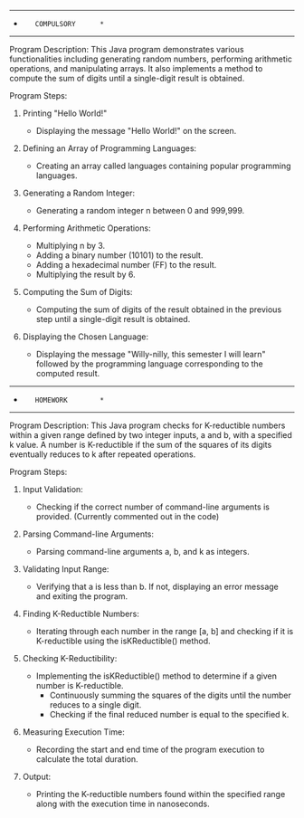 **************************
*        COMPULSORY      *
**************************

Program Description:
This Java program demonstrates various functionalities including generating random numbers, performing arithmetic operations, and manipulating arrays. It also implements a method to compute the sum of digits until a single-digit result is obtained.

Program Steps:
1. Printing "Hello World!"
   - Displaying the message "Hello World!" on the screen.

2. Defining an Array of Programming Languages:
   - Creating an array called languages containing popular programming languages.

3. Generating a Random Integer:
   - Generating a random integer n between 0 and 999,999.

4. Performing Arithmetic Operations:
   - Multiplying n by 3.
   - Adding a binary number (10101) to the result.
   - Adding a hexadecimal number (FF) to the result.
   - Multiplying the result by 6.

5. Computing the Sum of Digits:
   - Computing the sum of digits of the result obtained in the previous step until a single-digit result is obtained.

6. Displaying the Chosen Language:
   - Displaying the message "Willy-nilly, this semester I will learn" followed by the programming language corresponding to the computed result.

**************************
*        HOMEWORK        *
**************************

Program Description:
This Java program checks for K-reductible numbers within a given range defined by two integer inputs, a and b, with a specified k value. A number is K-reductible if the sum of the squares of its digits eventually reduces to k after repeated operations.

Program Steps:
1. Input Validation:
   - Checking if the correct number of command-line arguments is provided. (Currently commented out in the code)

2. Parsing Command-line Arguments:
   - Parsing command-line arguments a, b, and k as integers.

3. Validating Input Range:
   - Verifying that a is less than b. If not, displaying an error message and exiting the program.

4. Finding K-Reductible Numbers:
   - Iterating through each number in the range [a, b] and checking if it is K-reductible using the isKReductible() method.

5. Checking K-Reductibility:
   - Implementing the isKReductible() method to determine if a given number is K-reductible.
     - Continuously summing the squares of the digits until the number reduces to a single digit.
     - Checking if the final reduced number is equal to the specified k.

6. Measuring Execution Time:
   - Recording the start and end time of the program execution to calculate the total duration.

7. Output:
   - Printing the K-reductible numbers found within the specified range along with the execution time in nanoseconds.

